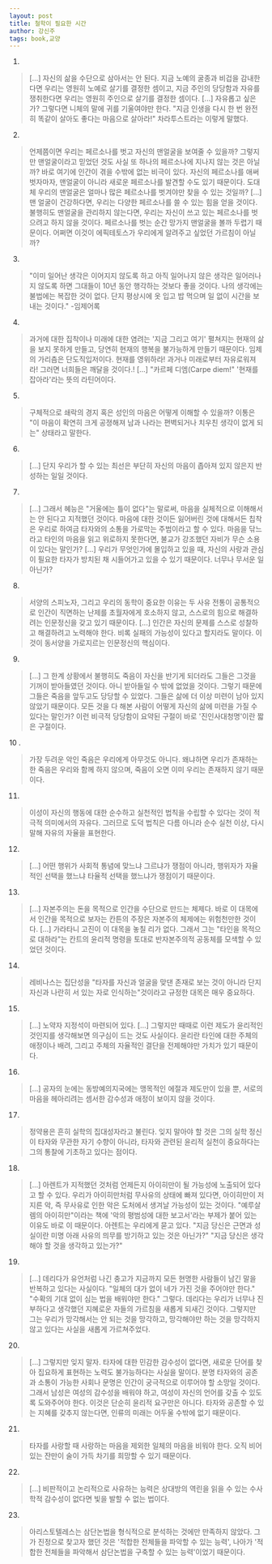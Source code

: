 ```yaml
---
layout: post
title: 철학이 필요한 시간
author: 강신주
tags: book,교양
---
```


1. 
> [...] 자신의 삶을 수단으로 삼아서는 안 된다. 지금 노예의 굴종과 비겁을 감내한다면 우리는 영원히 노예로 살기를 결정한 셈이고, 지금 주인의 당당함과 자유를 쟁취한다면 우리는 영원히 주인으로 살기를 결정한 셈이다. [...] 자유롭고 싶은가? 그렇다면 니체의 말에 귀를 기울여야만 한다. "지금 인생을 다시 한 번 완전히 똑같이 살아도 좋다는 마음으로 살아라!" 차라투스트라는 이렇게 말했다.

2. 
> 언제쯤이면 우리는 페르소나를 벗고 자신의 맨얼굴을 보여줄 수 있을까? 그렇지만 맨얼굴이라고 믿었던 것도 사실 또 하나의 페르소나에 지나지 않는 것은 아닐까? 바로 여기에 인간이 겪을 수밖에 없는 비극이 있다. 자신의 페르소나를 애써 벗자마자, 맨얼굴이 아니라 새로운 페르소나를 발견할 수도 있기 때문이다. 도대체 우리의 맨얼굴은 얼마나 많은 페르소나를 벗겨야만 찾을 수 있는 것일까? [...] 맨 얼굴이 건강하다면, 우리는 다양한 페르소나를 쓸 수 있는 힘을 얻을 것이다. 불행히도 맨얼굴을 관리하지 않는다면, 우리는 자신이 쓰고 있는 페르소나를 벗으려고 하지 않을 것이다. 페르소나를 벗는 순간 망가지 맨얼굴을 볼까 두렵기 때문이다. 어쩌면 이것이 에픽테토스가 우리에게 알려주고 싶었던 가르침이 아닐까?

3. 
> "이미 일어난 생각은 이어지지 않도록 하고 아직 일어나지 않은 생각은 일어러나지 않도록 하면 그대들이 10년 동안 행각하는 것보다 좋을 것이다. 나의 생각에는 불법에는 복잡한 것이 없다. 단지 평상시에 옷 입고 밥 먹으며 일 없이 시간을 보내는 것이다." -임제어록

4. 
> 과거에 대한 집착이나 미래에 대한 염려는 '지금 그리고 여기' 펼쳐지는 현재의 삶을 보지 못하게 만들고, 당연히 현재의 행복을 불가능하게 만들기 때문이다. 임제의 가리츰은 단도직입저이다. 현재를 영위하라! 과거나 미래로부터 자유로워져라! 그러면 너희들은 깨달을 것이다.! [...] "카르페 디엠(Carpe diem!" '현재를 잡아라'라는 뜻의 라틴어이다.

5. 
> 구체적으로 쇄락의 경지 혹은 성인의 마음은 어떻게 이해할 수 있을까? 이통은 "이 마음이 확연히 크게 공졍해져 남과 나라는 편벽되거나 치우친 생각이 없게 되는" 상태라고 말한다.

6. 
> [...] 단지 우리가 할 수 있는 최선은 부단히 자신의 마음이 좁아져 있지 않은지 반성하는 일일 것이다.

7. 
> [...] 그래서 혜능은 "거울에는 틀이 없다"는 말로써, 마음을 실체적으로 이해해서는 안 된다고 지적했던 것이다. 마음에 대한 것이든 잃어버린 것에 대해서든 칩착은 우리로 하여금 타자와의 소통을 가로막는 주범이라고 할 수 있다. 마음을 닦느라고 타인의 마음을 읽고 위로하지 못한다면, 불교가 강조했던 자비가 무슨 소용이 있다는 말인가? [...] 우리가 무엇인가에 몰입하고 있을 때, 자신의 사랑과 관심이 필요한 타자가 방치된 채 시들어가고 있을 수 있기 때문이다. 너무나 무서운 일 아닌가?

8. 
> 서양의 스피노자, 그리고 우리의 동학이 중요한 이유는 두 사유 전통이 공통적으로 인간이 직면하는 난제를 초월자에게 호소하지 않고, 스스로의 힘으로 해결하려는 인문정신을 갖고 있기 때문이다. [...] 인간은 자신의 문제를 스스로 성찰하고 해결하려고 노력해야 한다. 비록 실패의 가능성이 있다고 할지라도 말이다. 이것이 동서양을 가로지르는 인문정신의 핵심이다.

9. 
> [...] 그 한계 상황에서 불행히도 죽음이 자신을 반기게 되더라도 그들은 그것을 기꺼이 받아들였던 것이다. 아니 받아들일 수 밖에 없었을 것이다. 그렇기 때문에 그들은 죽음을 앞두고도 당당할 수 있었다. 그들은 삶에 더 이상 미련이 남아 있지 않았기 때문이다. 모든 것을 다 해본 사람이 어떻게 자신의 삶에 미련을 가질 수 있다는 말인가? 이런 비극적 당당함이 요약된 구절이 바로 '진인사대청명'이란 짧은 구절이다.
 
10 .
> 가장 두려운 악인 죽음은 우리에게 아무것도 아니다. 왜냐하면 우리가 존재하는 한 죽음은 우리와 함께 하지 않으며, 죽음이 오면 이미 우리는 존재하지 않기 때문이다.

11. 
> 이성이 자신의 행동에 대한 순수하고 실천적인 법칙을 수립할 수 있다는 것이 적극적 의미에서의 자유다. 그러므로 도덕 법칙은 다름 아니라 순수 실천 이상, 다시 말해 자유의 자율을 표현한다.

12. 
> [...] 어떤 행위가 사회적 통념에 맞느냐 그르냐가 쟁점이 아니라, 행위자가 자율적인 선택을 했느냐 타율적 선택을 했느냐가 쟁점이기 때문이다.

13. 
> [...] 자본주의는 돈을 목적으로 인간을 수단으로 만드는 체제다. 바로 이 대목에서 인간을 목적으로 보자는 칸튼의 주장은 자본주의 체제에는 위험천만한 것이다. [...] 가라타니 고진이 이 대목을 놓칠 리가 없다. 그래서 그는 "타인을 목적으로 대하라"는 칸트의 윤리적 명령을 토대로 반자본주의적 공동체를 모색할 수 있었던 것이다.

14. 
> 레비나스는 집단성을 "타자를 자신과 얼굴을 맞댄 존재로 보는 것이 아니라 단지 자신과 나란히 서 있는 자로 인식하는"것이라고 규정한 대목은 매우 중요하다.

15. 
> [...] 노약자 지정석이 마련되어 있다. [...] 그렇지만 때때로 이런 제도가 윤리적인 것인지를 생각해보면 의구심이 드는 것도 사실이다. 윤리란 타인에 대한 주체의 애정이나 배려, 그리고 주체의 자율적인 결단을 전제해야만 가치가 있기 때문이다.

16. 
> [...] 공자의 눈에는 동방예의지국에는 맹목적인 에절과 제도만이 있을 뿐, 서로의 마음을 헤아리려는 셈서한 감수성과 애정이 보이지 않을 것이다.

17. 
> 정약용은 흔히 실학의 집대성자라고 불린다. 잊지 말아야 할 것은 그의 실학 정신이 타자와 무관한 자기 수향이 아니라, 타자와 관련된 윤리적 실천이 중요하다는 그의 통찰에 기초하고 있다는 점이다.

18. 
> [...] 아렌트가 지적했던 것처럼 언제든지 아이히만이 될 가능성에 노출되어 있다고 할 수 있다. 우리가 아이히만처럼 무사유의 상태에 빠져 있다면, 아이히만이 저지른 악, 즉 무사유로 인한 악은 도처에서 생겨날 가능성이 있는 것이다. "예루살렘의 아이히만"이라는 책에 '악의 평범성에 대한 보고서'라는 부제가 붙어 있는 이유도 바로 이 때문이다. 아렌트는 우리에게 묻고 있다. "지금 당신은 근면과 성실이란 미명 아래 사유의 믜무를 방기하고 있는 것은 아닌가?" "지금 당신은 생각해야 할 것을 생각하고 있는가?"

19. 
> [...] 데리다가 유언처럼 나긴 충고가 지금까지 모든 현명한 사람들이 남긴 말을 반복하고 있다는 사실이다. "일체의 대가 없이 네가 가진 것을 주어야만 한다." "수확의 기대 없이 심는 법을 배워야만 한다." 그렇다. 데리다는 우리가 너무나 진부하다고 생각했던 지혜로운 자들의 가르침을 새롭게 되새긴 것이다. 그렇지만 그는 우리가 망각해서는 안 되는 것을 망각하고, 망각해야만 하는 것을 망각하지 않고 있다는 사실을 새롭게 가르쳐주었다.

20. 
> [...] 그렇지만 잊지 말자. 타자에 대한 민감한 감수성이 없다면, 새로운 단어를 찾아 집요하게 표현하는 노력도 불가능하다는 사실을 말이다. 분명 타자와의 공존과 소통이 가능한 사회나 문명은 인간이 궁극적으로 이루어야 할 소망일 것이다. 그래서 남성은 여성의 감수성을 배워야 하고, 여성이 자신의 언어를 갖출 수 있도록 도와주어야 한다. 이것은 단순히 윤리적 요구만은 아니다. 타자와 공존할 수 있는 지혜를 갖추지 않는다면, 인류의 미래는 어두울 수밖에 없기 때문이다.
 
21. 
> 타자를 사랑할 때 사랑하는 마음을 제외한 일체의 마음을 비워야 한다. 오직 비어 있는 잔만이 술이 가득 차기를 희망할 수 있기 때문이다.

22. 
> [...] 비판적이고 논리적으로 사유하는 능력은 상대방의 역린을 읽을 수 있는 수사학적 감수성이 없다면 빛을 발할 수 없는 법이다.
 
23. 
> 아리스토텔레스는 삼단논법을 형식적으로 분석하는 것에만 만족하지 않았다. 그가 진정으로 찾고자 했던 것은 '적합한 전체들을 파악할 수 있는 능력', 나아가 '적합한 전체들을 파악해서 삼단논법을 구축할 수 있는 능력'이었기 때문이다.